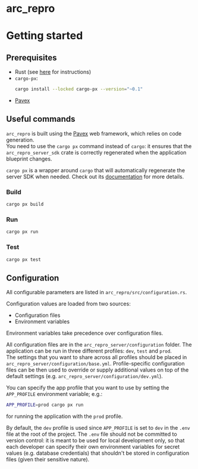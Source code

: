# arc_repro

# Getting started

## Prerequisites

- Rust (see [here](https://www.rust-lang.org/tools/install) for instructions)
- `cargo-px`:
  ```bash
  cargo install --locked cargo-px --version="~0.1"
  ```
- [Pavex](https://pavex.dev)

## Useful commands

`arc_repro` is built using the [Pavex](https://pavex.dev) web framework, which relies on code generation.  
You need to use the `cargo px` command instead of `cargo`: it ensures that the
`arc_repro_server_sdk` crate is correctly regenerated when the 
application blueprint changes.

`cargo px` is a wrapper around `cargo` that will automatically regenerate the
server SDK when needed. Check out its [documentation](https://github.com/LukeMathWalker/cargo-px)
for more details.

### Build

```bash
cargo px build
```

### Run

```bash
cargo px run
```

### Test

```bash
cargo px test
```

## Configuration

All configurable parameters are listed in `arc_repro/src/configuration.rs`.

Configuration values are loaded from two sources:

- Configuration files
- Environment variables

Environment variables take precedence over configuration files.

All configuration files are in the `arc_repro_server/configuration` folder.
The application can be run in three different profiles: `dev`, `test` and `prod`.  
The settings that you want to share across all profiles should be placed in `arc_repro_server/configuration/base.yml`.
Profile-specific configuration files can be then used
to override or supply additional values on top of the default settings (e.g. `arc_repro_server/configuration/dev.yml`).

You can specify the app profile that you want to use by setting the `APP_PROFILE` environment variable; e.g.:

```bash
APP_PROFILE=prod cargo px run
```

for running the application with the `prod` profile.

By default, the `dev` profile is used since `APP_PROFILE` is set to `dev` in the `.env` file at the root of the project.
The `.env` file should not be committed to version control: it is meant to be used for local development only,
so that each developer can specify their own environment variables for secret values (e.g. database credentials)
that shouldn't be stored in configuration files (given their sensitive nature).

